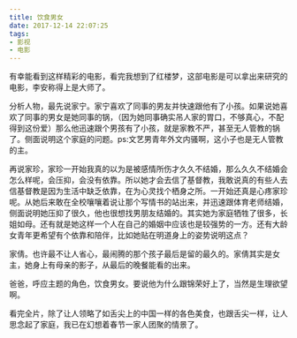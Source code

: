 ```yaml
---
title: 饮食男女
date: 2017-12-14 22:07:25
tags:
- 影视
- 电影
---
```


有幸能看到这样精彩的电影，看完我想到了红楼梦，这部电影是可以拿出来研究的电影，李安称得上是大师了。

分析人物，最先说家宁。家宁喜欢了同事的男友并快速跟他有了小孩。如果说她喜欢了同事的男女是她同事的锅，（因为她同事确实吊人家的胃口，不够真心，不配得到这份爱）那么他迅速跟个男孩有了小孩，就是家教不严，甚至无人管教的锅了。侧面说明这个家庭的问题。ps:文艺男青年外文内骚啊，这小子也是无人管教的主。

再说家珍，家珍一开始我真的以为是被感情所伤才久久不结婚，那么久久不结婚会怎么样呢，会压抑，会没有依靠。所以她才会去信了基督教，我敢说真的有些人去信基督教是因为生活中缺乏依靠，在为心灵找个栖身之所。一开始还真是心疼家珍呢。从她后来敢在全校嚷嚷着说让那个写情书的站出来，并迅速跟体育老师结婚，侧面说明她压抑了很久，他也很想找男朋友结婚的。其实她为家庭牺牲了很多，长姐如母。还有就是她这样一个人在自己的婚姻中应该也是较强势的一方。还有大龄女青年更希望有个依靠和陪伴，比如她贴在明道身上的姿势说明这点？

家倩。也许最不让人省心，最闹腾的那个孩子最后是留的最久的。家倩其实是女主，她身上有母亲的影子，从最后的晚餐能看的出来。

爸爸，呼应主题的角色，饮食男女。要说他为什么跟锦荣好上了，当然是生理欲望啊。

看完全片，除了让人领略了如舌尖上的中国一样的各色美食，也跟舌尖一样，让人思念起了家庭，我已在幻想着春节一家人团聚的情景了。
